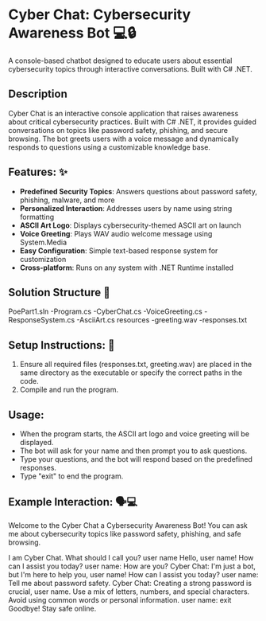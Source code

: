 # Cyber Chat: Cybersecurity Awareness Bot 💻🔒

A console-based chatbot designed to educate users about essential cybersecurity topics through interactive conversations. Built with C# .NET.

## Description
Cyber Chat is an interactive console application that raises awareness about critical cybersecurity practices. 
Built with C# .NET, it provides guided conversations on topics like password safety, phishing, and secure browsing. 
The bot greets users with a voice message and dynamically responds to questions using a customizable knowledge base.

## Features: ✨
- **Predefined Security Topics**: Answers questions about password safety, phishing, malware, and more
- **Personalized Interaction**: Addresses users by name using string formatting
- **ASCII Art Logo**: Displays cybersecurity-themed ASCII art on launch
- **Voice Greeting**: Plays WAV audio welcome message using System.Media
- **Easy Configuration**: Simple text-based response system for customization
- **Cross-platform**: Runs on any system with .NET Runtime installed

## Solution Structure 📁
PoePart1.sln
    -Program.cs
    -CyberChat.cs
    -VoiceGreeting.cs
    -ResponseSystem.cs
    -AsciiArt.cs
  resources
    -greeting.wav
    -responses.txt

## Setup Instructions: 📝
1. Ensure all required files (responses.txt, greeting.wav) are placed in the same directory as the executable or specify the correct paths in the code.
2. Compile and run the program.

## Usage:
- When the program starts, the ASCII art logo and voice greeting will be displayed.
- The bot will ask for your name and then prompt you to ask questions.
- Type your questions, and the bot will respond based on the predefined responses.
- Type "exit" to end the program.

## Example Interaction: 🗣💻
Welcome to the Cyber Chat a Cybersecurity Awareness Bot!
You can ask me about cybersecurity topics like password safety, phishing, and safe browsing.

I am Cyber Chat. What should I call you? 
user name
Hello, user name! How can I assist you today?
user name: How are you?
Cyber Chat: I'm just a bot, but I'm here to help you, user name! How can I assist you today?
user name: Tell me about password safety.
Cyber Chat: Creating a strong password is crucial, user name. Use a mix of letters, numbers, and special characters. Avoid using common words or personal information.
user name: exit
Goodbye! Stay safe online.
    
